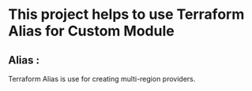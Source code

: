 # This project helps to use Terraform Alias for Custom Module

## Alias :
 Terraform Alias is use for creating multi-region providers.

 
